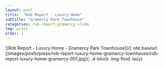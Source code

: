 ```yaml
---
layout: post
title:  "Rob Report - Luxury Home"
subtitle: "Gramercy Park Townhouse"
categories: rob-report-gramercy-slide
tag: press
order: 1
---
```


![Rob Report - Luxury Home - Gramercy Park Townhouse]({{ site.baseurl }}images/posts/press/rob-report-luxury-home-gramercy-townhouse/rob-report-luxury-home-gramercy-001.jpg){: .d-block .img-fluid .lazy}
